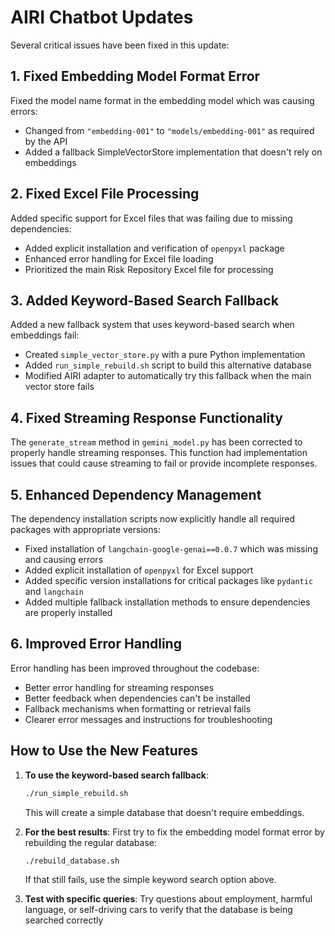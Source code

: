 # AIRI Chatbot Updates

Several critical issues have been fixed in this update:

## 1. Fixed Embedding Model Format Error

Fixed the model name format in the embedding model which was causing errors:
- Changed from `"embedding-001"` to `"models/embedding-001"` as required by the API
- Added a fallback SimpleVectorStore implementation that doesn't rely on embeddings

## 2. Fixed Excel File Processing

Added specific support for Excel files that was failing due to missing dependencies:
- Added explicit installation and verification of `openpyxl` package
- Enhanced error handling for Excel file loading
- Prioritized the main Risk Repository Excel file for processing

## 3. Added Keyword-Based Search Fallback

Added a new fallback system that uses keyword-based search when embeddings fail:
- Created `simple_vector_store.py` with a pure Python implementation
- Added `run_simple_rebuild.sh` script to build this alternative database
- Modified AIRI adapter to automatically try this fallback when the main vector store fails

## 4. Fixed Streaming Response Functionality

The `generate_stream` method in `gemini_model.py` has been corrected to properly handle streaming responses. This function had implementation issues that could cause streaming to fail or provide incomplete responses.

## 5. Enhanced Dependency Management

The dependency installation scripts now explicitly handle all required packages with appropriate versions:
- Fixed installation of `langchain-google-genai==0.0.7` which was missing and causing errors
- Added explicit installation of `openpyxl` for Excel support
- Added specific version installations for critical packages like `pydantic` and `langchain`
- Added multiple fallback installation methods to ensure dependencies are properly installed

## 6. Improved Error Handling

Error handling has been improved throughout the codebase:
- Better error handling for streaming responses
- Better feedback when dependencies can't be installed
- Fallback mechanisms when formatting or retrieval fails
- Clearer error messages and instructions for troubleshooting

## How to Use the New Features

1. **To use the keyword-based search fallback**:
   ```bash
   ./run_simple_rebuild.sh
   ```
   This will create a simple database that doesn't require embeddings.

2. **For the best results**:
   First try to fix the embedding model format error by rebuilding the regular database:
   ```bash
   ./rebuild_database.sh
   ```
   If that still fails, use the simple keyword search option above.

3. **Test with specific queries**: Try questions about employment, harmful language, or self-driving cars to verify that the database is being searched correctly
